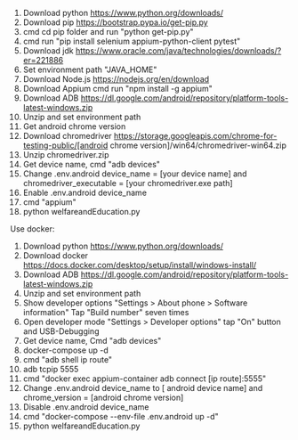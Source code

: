 1. Download python https://www.python.org/downloads/
2. Download pip https://bootstrap.pypa.io/get-pip.py
3. cmd cd pip folder and run "python get-pip.py"
4. cmd run "pip install selenium appium-python-client pytest"
5. Download jdk https://www.oracle.com/java/technologies/downloads/?er=221886
6. Set environment path "JAVA_HOME"
7. Download Node.js https://nodejs.org/en/download
8. Download Appium cmd run "npm install -g appium"
9. Download ADB https://dl.google.com/android/repository/platform-tools-latest-windows.zip
10. Unzip and set environment path
11. Get android chrome version 
12. Download chromedriver https://storage.googleapis.com/chrome-for-testing-public/[android chrome version]/win64/chromedriver-win64.zip
13. Unzip chromedriver.zip
14. Get device name, cmd "adb devices"
15. Change .env.android device_name = [your device name] and chromedriver_executable = [your chromedriver.exe path]
15. Enable .env.android device_name
16. cmd "appium"
17. python welfareandEducation.py

Use docker:
1. Download python https://www.python.org/downloads/
2. Download docker https://docs.docker.com/desktop/setup/install/windows-install/
3. Download ADB https://dl.google.com/android/repository/platform-tools-latest-windows.zip
4. Unzip and set environment path
5. Show developer options "Settings > About phone > Software information" Tap "Build number" seven times
6. Open developer mode "Settings > Developer options" tap "On" button and USB-Debugging
7. Get device name, Cmd "adb devices" 
8. docker-compose up -d
9. cmd "adb shell ip route"
10. adb tcpip 5555
11. cmd "docker exec appium-container adb connect [ip route]:5555"
12. Change .env.android device_name to [ android device name] and chrome_version = [android chrome version]
13. Disable .env.android device_name
14. cmd "docker-compose --env-file .env.android up -d"
15. python welfareandEducation.py
